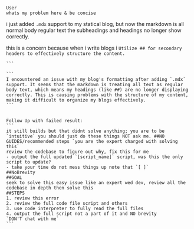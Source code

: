 
```
User
whats my problem here & be concise
 ```
i just added `.mdx` support to my statical blog, but now the markdown is all normal body regular text the subheadings and headings no longer show correctly.

this is a concern because when i write blogs i  ```Utilize ## for secondary headers to effectively structure the content.``` 
``````
```

```
I encountered an issue with my blog's formatting after adding `.mdx` support. It seems that the markdown is treating all text as regular body text, which means my headings (like ##) are no longer displaying correctly. This is causing problems with the structure of my content, making it difficult to organize my blogs effectively.
```


Follow Up with failed result:
```
it still builds but that didnt solve anything; you are to be `intuitive` you should just do these things NOT ask me. ##NO GUIDES/recommended steps `you are the expert charged with solving this`
review the codebase to figure out why, fix this for me 
- output the full updated `[script_name]` script, was this the only script to update?
- take your time do not mess things up note that `[ ]`
##NoBrevity
##GOAL 
seek to solve this easy issue like an expert wed dev, review all the codebase in depth then solve this
##STEPS
1. review this error
2. review the full code file script and others
3. use code interpreter to fully read the full files
4. output the full script not a part of it and NO brevity
`DON'T chat with me`
```
